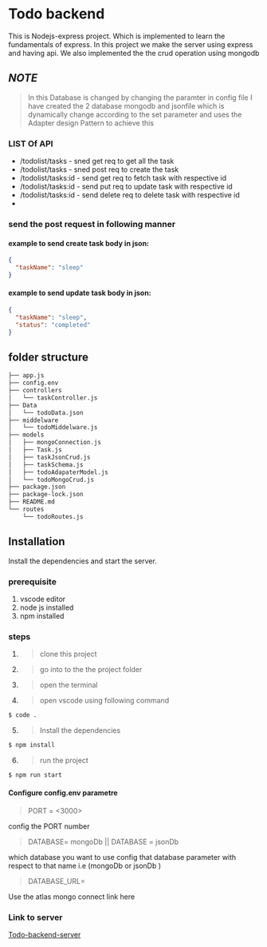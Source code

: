 # Todo backend

This is Nodejs-express project. Which is implemented to learn the fundamentals of express.
In this project we make the server using express and having api.
We also implemented the the crud operation using mongodb

## _NOTE_

> In this Database is changed by changing the paramter in config file
> I have created the 2 database mongodb and jsonfile which is dynamically change according to the set parameter and uses the Adapter design Pattern to achieve this

### LIST Of API

- /todolist/tasks - sned get req to get all the task
- /todolist/tasks - sned post req to create the task
- /todolist/tasks:id - send get req to fetch task with respective id
- /todolist/tasks:id - send put req to update task with respective id
- /todolist/tasks:id - send delete req to delete task with respective id
-

### send the post request in following manner

#### example to send create task body in json:

```json
{
  "taskName": "sleep"
}
```

#### example to send update task body in json:

```json
{
  "taskName": "sleep",
  "status": "completed"
}
```

## folder structure

```sh
├── app.js
├── config.env
├── controllers
│   └── taskController.js
├── Data
│   └── todoData.json
├── middelware
│   └── todoMiddelware.js
├── models
│   ├── mongoConnection.js
│   ├── Task.js
│   ├── taskJsonCrud.js
│   ├── taskSchema.js
│   ├── todoAdapaterModel.js
│   └── todoMongoCrud.js
├── package.json
├── package-lock.json
├── README.md
└── routes
    └── todoRoutes.js
```

## Installation

Install the dependencies and start the server.

### prerequisite

1. vscode editor
2. node js installed
3. npm installed

### steps

1. > clone this project
2. > go into to the the project folder
3. > open the terminal

4. > open vscode using following command

```sh
$ code .
```

5. > Install the dependencies

```sh
$ npm install

```

6. > run the project

```sh
$ npm run start
```

#### Configure config.env parametre

> PORT = <3000>

config the PORT number

> DATABASE= mongoDb || DATABASE = jsonDb

which database you want to use config that database parameter with respect to that name i.e (mongoDb or jsonDb )

> DATABASE_URL=

Use the atlas mongo connect link here

### Link to server

[Todo-backend-server](https://todo-dynamic-backend-app.herokuapp.com/todolist/tasks)
